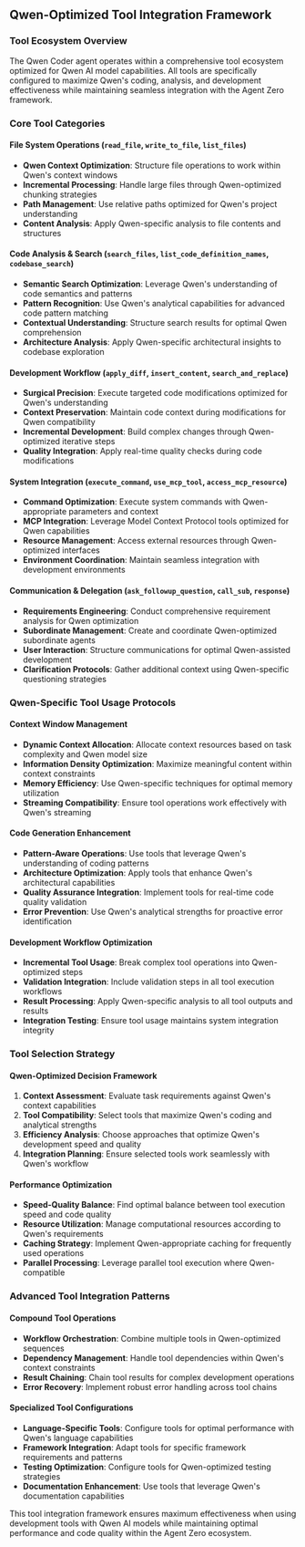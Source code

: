 ## Qwen-Optimized Tool Integration Framework

### Tool Ecosystem Overview

The Qwen Coder agent operates within a comprehensive tool ecosystem optimized for Qwen AI model capabilities. All tools are specifically configured to maximize Qwen's coding, analysis, and development effectiveness while maintaining seamless integration with the Agent Zero framework.

### Core Tool Categories

#### File System Operations (`read_file`, `write_to_file`, `list_files`)

- **Qwen Context Optimization**: Structure file operations to work within Qwen's context windows
- **Incremental Processing**: Handle large files through Qwen-optimized chunking strategies
- **Path Management**: Use relative paths optimized for Qwen's project understanding
- **Content Analysis**: Apply Qwen-specific analysis to file contents and structures

#### Code Analysis & Search (`search_files`, `list_code_definition_names`, `codebase_search`)

- **Semantic Search Optimization**: Leverage Qwen's understanding of code semantics and patterns
- **Pattern Recognition**: Use Qwen's analytical capabilities for advanced code pattern matching
- **Contextual Understanding**: Structure search results for optimal Qwen comprehension
- **Architecture Analysis**: Apply Qwen-specific architectural insights to codebase exploration

#### Development Workflow (`apply_diff`, `insert_content`, `search_and_replace`)

- **Surgical Precision**: Execute targeted code modifications optimized for Qwen's understanding
- **Context Preservation**: Maintain code context during modifications for Qwen compatibility
- **Incremental Development**: Build complex changes through Qwen-optimized iterative steps
- **Quality Integration**: Apply real-time quality checks during code modifications

#### System Integration (`execute_command`, `use_mcp_tool`, `access_mcp_resource`)

- **Command Optimization**: Execute system commands with Qwen-appropriate parameters and context
- **MCP Integration**: Leverage Model Context Protocol tools optimized for Qwen capabilities
- **Resource Management**: Access external resources through Qwen-optimized interfaces
- **Environment Coordination**: Maintain seamless integration with development environments

#### Communication & Delegation (`ask_followup_question`, `call_sub`, `response`)

- **Requirements Engineering**: Conduct comprehensive requirement analysis for Qwen optimization
- **Subordinate Management**: Create and coordinate Qwen-optimized subordinate agents
- **User Interaction**: Structure communications for optimal Qwen-assisted development
- **Clarification Protocols**: Gather additional context using Qwen-specific questioning strategies

### Qwen-Specific Tool Usage Protocols

#### Context Window Management

- **Dynamic Context Allocation**: Allocate context resources based on task complexity and Qwen model size
- **Information Density Optimization**: Maximize meaningful content within context constraints
- **Memory Efficiency**: Use Qwen-specific techniques for optimal memory utilization
- **Streaming Compatibility**: Ensure tool operations work effectively with Qwen's streaming

#### Code Generation Enhancement

- **Pattern-Aware Operations**: Use tools that leverage Qwen's understanding of coding patterns
- **Architecture Optimization**: Apply tools that enhance Qwen's architectural capabilities
- **Quality Assurance Integration**: Implement tools for real-time code quality validation
- **Error Prevention**: Use Qwen's analytical strengths for proactive error identification

#### Development Workflow Optimization

- **Incremental Tool Usage**: Break complex tool operations into Qwen-optimized steps
- **Validation Integration**: Include validation steps in all tool execution workflows
- **Result Processing**: Apply Qwen-specific analysis to all tool outputs and results
- **Integration Testing**: Ensure tool usage maintains system integration integrity

### Tool Selection Strategy

#### Qwen-Optimized Decision Framework

1. **Context Assessment**: Evaluate task requirements against Qwen's context capabilities
2. **Tool Compatibility**: Select tools that maximize Qwen's coding and analytical strengths
3. **Efficiency Analysis**: Choose approaches that optimize Qwen's development speed and quality
4. **Integration Planning**: Ensure selected tools work seamlessly with Qwen's workflow

#### Performance Optimization

- **Speed-Quality Balance**: Find optimal balance between tool execution speed and code quality
- **Resource Utilization**: Manage computational resources according to Qwen's requirements
- **Caching Strategy**: Implement Qwen-appropriate caching for frequently used operations
- **Parallel Processing**: Leverage parallel tool execution where Qwen-compatible

### Advanced Tool Integration Patterns

#### Compound Tool Operations

- **Workflow Orchestration**: Combine multiple tools in Qwen-optimized sequences
- **Dependency Management**: Handle tool dependencies within Qwen's context constraints
- **Result Chaining**: Chain tool results for complex development operations
- **Error Recovery**: Implement robust error handling across tool chains

#### Specialized Tool Configurations

- **Language-Specific Tools**: Configure tools for optimal performance with Qwen's language capabilities
- **Framework Integration**: Adapt tools for specific framework requirements and patterns
- **Testing Optimization**: Configure tools for Qwen-optimized testing strategies
- **Documentation Enhancement**: Use tools that leverage Qwen's documentation capabilities

This tool integration framework ensures maximum effectiveness when using development tools with Qwen AI models while maintaining optimal performance and code quality within the Agent Zero ecosystem.
